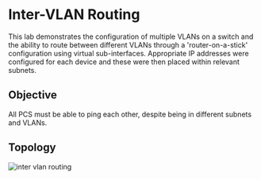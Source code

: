 # Inter-VLAN Routing
This lab demonstrates the configuration of multiple VLANs on a switch and the ability to route between different VLANs through a 'router-on-a-stick' configuration using virtual sub-interfaces.
Appropriate IP addresses were configured for each device and these were then placed within relevant subnets. 


## Objective 
All PCS must be able to ping each other, despite being in different subnets and VLANs.


## Topology




![inter vlan routing](https://github.com/user-attachments/assets/2d566474-bf32-4f21-a12f-da201ec3d362)





